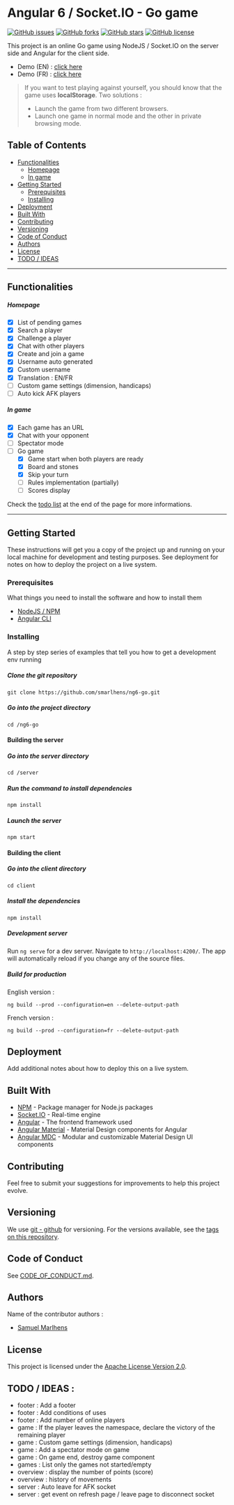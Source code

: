 # Angular 6 / Socket.IO - Go game

[![GitHub issues](https://img.shields.io/github/issues/smarlhens/ng6-go.svg)](https://github.com/smarlhens/ng6-go/issues)
[![GitHub forks](https://img.shields.io/github/forks/smarlhens/ng6-go.svg)](https://github.com/smarlhens/ng6-go/network)
[![GitHub stars](https://img.shields.io/github/stars/smarlhens/ng6-go.svg)](https://github.com/smarlhens/ng6-go/stargazers)
[![GitHub license](https://img.shields.io/github/license/smarlhens/ng6-go.svg)](https://github.com/smarlhens/ng6-go/blob/master/LICENSE)

This project is an online Go game using NodeJS / Socket.IO on the server side and Angular for the client side.

* Demo (EN) : [click here](https://ng6-go.marlhens.com)
* Demo (FR) : [click here](https://ng6-go.marlhens.fr)

> If you want to test playing against yourself, you should know that the game uses **localStorage**. Two solutions :
> * Launch the game from two different browsers.
> * Launch one game in normal mode and the other in private browsing mode.

## Table of Contents 

- [Functionalities](#functionalities)
  - [Homepage](#homepage)
  - [In game](#in-game)
- [Getting Started](#getting-started)
  - [Prerequisites](#prerequisites)
  - [Installing](#installing)
- [Deployment](#deployment)
- [Built With](#built-with)
- [Contributing](#contributing)
- [Versioning](#versioning)
- [Code of Conduct](#code-of-conduct)
- [Authors](#authors)
- [License](#license)
- [TODO / IDEAS](#todo--ideas-)

---

## Functionalities

##### Homepage
- [x] List of pending games
- [x] Search a player
- [x] Challenge a player
- [x] Chat with other players
- [x] Create and join a game
- [x] Username auto generated
- [x] Custom username
- [x] Translation : EN/FR
- [ ] Custom game settings (dimension, handicaps)
- [ ] Auto kick AFK players

##### In game
- [x] Each game has an URL
- [x] Chat with your opponent
- [ ] Spectator mode
- [ ] Go game
  - [x] Game start when both players are ready
  - [x] Board and stones
  - [x] Skip your turn
  - [ ] Rules implementation (partially)
  - [ ] Scores display

Check the [todo list](#todo--ideas-) at the end of the page for more informations.

---

## Getting Started

These instructions will get you a copy of the project up and running on your local machine for development and testing purposes. See deployment for notes on how to deploy the project on a live system.

### Prerequisites

What things you need to install the software and how to install them

* [NodeJS / NPM](https://nodejs.org)
* [Angular CLI](https://cli.angular.io/)

### Installing

A step by step series of examples that tell you how to get a development env running

##### Clone the git repository
```
git clone https://github.com/smarlhens/ng6-go.git
```

##### Go into the project directory
```
cd /ng6-go
```
#### Building the server
##### Go into the server directory
```
cd /server
```
##### Run the command to install dependencies
```
npm install
```
##### Launch the server
```
npm start
```
#### Building the client
##### Go into the client directory
```
cd client
```
##### Install the dependencies
```
npm install
```
##### Development server

Run `ng serve` for a dev server. Navigate to `http://localhost:4200/`. The app will automatically reload if you change any of the source files.

##### Build for production

English version :
```
ng build --prod --configuration=en --delete-output-path
```

French version :
```
ng build --prod --configuration=fr --delete-output-path
```

## Deployment

Add additional notes about how to deploy this on a live system.

## Built With

* [NPM](https://www.npmjs.com/) - Package manager for Node.js packages
* [Socket.IO](https://socket.io/) - Real-time engine
* [Angular](https://angular.io/) - The frontend framework used
* [Angular Material](https://v6.material.angular.io/) - Material Design components for Angular
* [Angular MDC](https://github.com/material-components/material-components-web) - Modular and customizable Material Design UI components

## Contributing

Feel free to submit your suggestions for improvements to help this project evolve.

## Versioning

We use [git - github](https://github.com/) for versioning. For the versions available, see the [tags on this repository](https://github.com/smarlhens/ng6-go/tags). 

## Code of Conduct

See [CODE_OF_CONDUCT.md](https://github.com/smarlhens/ng6-go/blob/master/CODE_OF_CONDUCT.md).

## Authors
Name of the contributor authors :
* [Samuel Marlhens](https://samuel.marlhens.fr)

## License
 
This project is licensed under the [Apache License Version 2.0](https://github.com/smarlhens/ng6-go/blob/master/LICENSE).

## TODO / IDEAS :
* footer : Add a footer
* footer : Add conditions of uses
* footer : Add number of online players
* game : If the player leaves the namespace, declare the victory of the remaining player
* game : Custom game settings (dimension, handicaps)
* game : Add a spectator mode on game
* game : On game end, destroy game component
* games : List only the games not started/empty
* overview : display the number of points (score)
* overview : history of movements
* server : Auto leave for AFK socket
* server : get event on refresh page / leave page to disconnect socket